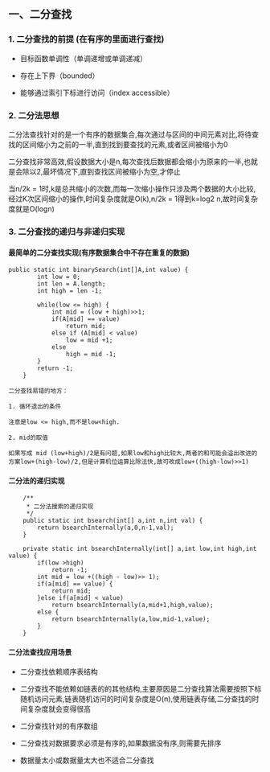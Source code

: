 ## 一、二分查找
### 1. 二分查找的前提 (在有序的里面进行查找)
- 目标函数单调性（单调递增或单调递减）

- 存在上下界（bounded）

- 能够通过索引下标进行访问（index accessible）

### 2. 二分法思想
二分法查找针对的是一个有序的数据集合,每次通过与区间的中间元素对比,将待查找的区间缩小为之前的一半,直到找到要查找的元素,或者区间被缩小为0

二分查找非常高效,假设数据大小是n,每次查找后数据都会缩小为原来的一半,也就是会除以2,最坏情况下,直到查找区间被缩小为空,才停止

当n/2k = 1时,k是总共缩小的次数,而每一次缩小操作只涉及两个数据的大小比较,经过K次区间缩小的操作,时间复杂度就是O(k),n/2k = 1得到k=log2 n,故时间复杂度就是O(logn)

### 3. 二分查找的递归与非递归实现
#### 最简单的二分查找实现(有序数据集合中不存在重复的数据)
```
public static int binarySearch(int[]A,int value) {
        int low = 0;
        int len = A.length;
        int high = len -1;
​
        while(low <= high) {
            int mid = (low + high)>>1;
            if(A[mid] == value)
                return mid;
            else if (A[mid] < value)
                low = mid +1;
            else
                high = mid -1;
        }
        return -1;
    }

二分查找易错的地方：

1. 循环退出的条件

注意是low <= high,而不是low<high.

2. mid的取值

如果写成 mid (low+high)/2是有问题,如果low和high比较大,两者的和可能会溢出改进的方案low+(high-low)/2,但是计算机位运算比除法快,故可改成low+((high-low)>>1)

```

#### 二分法的递归实现
```
    /**
     * 二分法搜索的递归实现
     */
    public static int bsearch(int[] a,int n,int val) {
        return bsearchInternally(a,0,n-1,val);
    }
​
    private static int bsearchInternally(int[] a,int low,int high,int value) {
        if(low >high) 
            return -1;
        int mid = low +((high - low)>> 1);
        if(a[mid] == value) {
            return mid;
        }else if(a[mid] < value) 
            return bsearchInternally(a,mid+1,high,value);
        else {
            return bsearchInternally(a,low,mid-1,value);
        }
    }

```
#### 二分法查找应用场景
- 二分查找依赖顺序表结构
     
- 二分查找不能依赖如链表的的其他结构,主要原因是二分查找算法需要按照下标随机访问元素,链表随机访问的时间复杂度是O(n),使用链表存储,二分查找的时间复杂度就会变得很高
     
- 二分查找针对的有序数组
     
- 二分查找对数据要求必须是有序的,如果数据没有序,则需要先排序
     
- 数据量太小或数据量太大也不适合二分查找
